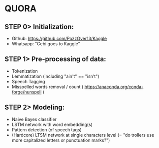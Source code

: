 # QUORA

## STEP 0> Initialization:
- Github: https://github.com/PozzOver13/Kaggle
- Whatsapp: "Cebi goes to Kaggle"

## STEP 1> Pre-processing of data:
- Tokenization
- Lemmatization (including "ain't" == "isn't")
- Speech Tagging
- Misspelled words removal / count ( https://anaconda.org/conda-forge/hunspell )

## STEP 2> Modeling:
- Naive Bayes classifier
- LSTM network with word embedding(s)
- Pattern detection (of speech tags)
- (Hardcore) LTSM network at single characters level (= "do trollers use more capitalized letters or punctuation marks?")
